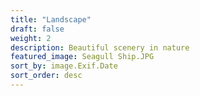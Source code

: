 ```yaml
---
title: "Landscape"
draft: false
weight: 2
description: Beautiful scenery in nature
featured_image: Seagull Ship.JPG
sort_by: image.Exif.Date
sort_order: desc
---
```


